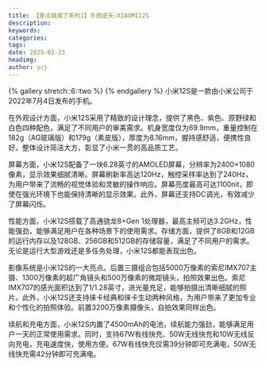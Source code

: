 ```yaml
---
title: 【差点就成了系列1】手感逆天—XIAOMI12S
description: 
keywords: 
categories: 
tags: 
date: 2025-02-15
headimg: 
author: ycj
---
```


{% gallery stretch::6::two %}
{% endgallery %}
小米12S是一款由小米公司于2022年7月4日发布的手机。

在外观设计方面，小米12S采用了精致的设计理念，提供了黑色、紫色、原野绿和白色四种配色，满足了不同用户的审美需求。机身宽度仅为69.9mm，重量控制在182g（AG玻璃版）和179g（素皮版），厚度为8.16mm，握持感舒适，便携性良好。整体设计简洁大方，彰显了小米一贯的高品质工艺。

屏幕方面，小米12S配备了一块6.28英寸的AMOLED屏幕，分辨率为2400×1080像素，显示效果细腻清晰。屏幕刷新率高达120Hz，触控采样率达到了240Hz，为用户带来了流畅的视觉体验和灵敏的操作响应。屏幕亮度最高可达1100nit，即使在强光环境下也能保持清晰的显示效果。此外，屏幕还支持DC调光，有效减少了屏幕闪烁。

性能方面，小米12S搭载了高通骁龙8+Gen 1处理器，最高主频可达3.2GHz，性能强劲，能够满足用户在各种场景下的使用需求。存储方面，提供了8GB和12GB的运行内存以及128GB、256GB和512GB的存储容量，满足了不同用户的需求。无论是运行大型游戏还是多任务处理，小米12S都能表现出色。

影像系统是小米12S的一大亮点。后置三摄组合包括5000万像素的索尼IMX707主摄、1300万像素的超广角镜头和500万像素的微距镜头，拍照效果出色。索尼IMX707的感光面积达到了1/1.28英寸，进光量充足，能够拍摄出清晰细腻的照片。此外，小米12S还支持徕卡经典和徕卡生动两种风格，为用户带来了更加专业和个性化的拍照体验。前置3200万像素摄像头，自拍效果同样出色。

续航和充电方面，小米12S内置了4500mAh的电池，续航能力强劲，能够满足用户一天的正常使用需求。同时，支持67W有线快充、50W无线快充和10W无线反向充电，充电速度快，使用方便。67W有线快充仅需39分钟即可充满电，50W无线快充需42分钟即可充满电。
